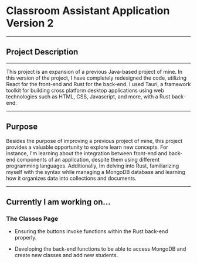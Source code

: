 # Classroom Assistant Application Version 2

---

## Project Description

--- 

This project is an expansion of a previous Java-based project of mine. In this version of the project, I have completely redesigned the code, utilizing React for the front-end and Rust for the back-end. I used Tauri, a framework toolkit for building cross platform desktop applications using web technologies such as HTML, CSS, Javascript, and more, with a Rust back-end. 

---

## Purpose

Besides the purpose of improving a previous project of mine, this project provides a valuable opportunity to explore learn new concepts. For instance, I'm learning about the integration between front-end and back-end components of an application, despite them using different programming languages. Additionally, Im delving into Rust, familiarizing myself with the syntax while managing a MongoDB database and learning how it organizes data into collections and documents.

---

## Currently I am working on...

<h3>The Classes Page</h3>

- Ensuring the buttons invoke functions within the Rust back-end properly.

- Developing the back-end functions to be able to access MongoDB and create new classes and add new students.

